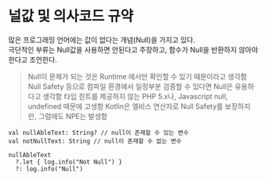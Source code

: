 # 널값 및 의사코드 규약

많은 프로그래밍 언어에는 값이 없다는 개념(Null)을 가지고 있다.  
극단적인 부류는 Null값을 사용하면 안된다고 주장하고, 함수가 Null을 반환하지 않아야 한다고 조언한다.

> Null이 문제가 되는 것은 Runtime 에서만 확인할 수 있기 때문이라고 생각함
> Null Safety 등으로 컴파일 환경에서 일정부분 검증할 수 있다면 Null은 유용하다고 생각함
> 타입 힌트를 제공하지 않는 PHP 5.x나, Javascript null, undefined 때문에 고생함
> Kotlin은 엘비스 연산자로 Null Safety를 보장하지만, 그럼에도 NPE는 발생함

```
val nullAbleText: String? // null이 존재할 수 있는 변수
val notNullText: String // null이 존재할 수 없는 변수

nullAbleText
  ?.let { log.info("Not Null") } 
  ?: log.info("Null")
```
